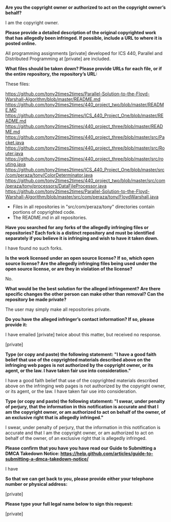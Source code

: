 **Are you the copyright owner or authorized to act on the copyright owner’s behalf?**

I am the copyright owner.

**Please provide a detailed description of the original copyrighted work that has allegedly been infringed. If possible, include a URL to where it is posted online.**

All programming assignments [private] developed for ICS 440, Parallel and Distributed Programming at [private] are included.

**What files should be taken down? Please provide URLs for each file, or if the entire repository, the repository’s URL:**

These files:

https://github.com/tony2times2times/Parallel-Solution-to-the-Floyd-Warshall-Algorithm/blob/master/README.md  
https://github.com/tony2times2times/440_project_two/blob/master/README.MD  
https://github.com/tony2times2times/ICS_440_Project_One/blob/master/README.md  
https://github.com/tony2times2times/440_project_three/blob/master/README.md  
https://github.com/tony2times2times/440_project_three/blob/master/src/Packet.java  
https://github.com/tony2times2times/440_project_three/blob/master/src/Router.java  
https://github.com/tony2times2times/440_project_three/blob/master/src/routing.java  
https://github.com/tony2times2times/ICS_440_Project_One/blob/master/src/com/peraza/tony/ColorDeterminator.java  
https://github.com/tony2times2times/440_project_two/blob/master/src/com/peraza/tony/processors/DataFileProcessor.java  
https://github.com/tony2times2times/Parallel-Solution-to-the-Floyd-Warshall-Algorithm/blob/master/src/com/peraza/tony/FloydWarshall.java

* Files in all repositories in "src/com/peraza/tony" directories contain portions of copyrighted code.  
* The README.md in all repositories.

**Have you searched for any forks of the allegedly infringing files or repositories? Each fork is a distinct repository and must be identified separately if you believe it is infringing and wish to have it taken down.**

I have found no such forks.

**Is the work licensed under an open source license? If so, which open source license? Are the allegedly infringing files being used under the open source license, or are they in violation of the license?**

No.

**What would be the best solution for the alleged infringement? Are there specific changes the other person can make other than removal? Can the repository be made private?**

The user may simply make all repositories private.

**Do you have the alleged infringer’s contact information? If so, please provide it:**

I have emailed [private] twice about this matter, but received no response.

[private]

**Type (or copy and paste) the following statement: "I have a good faith belief that use of the copyrighted materials described above on the infringing web pages is not authorized by the copyright owner, or its agent, or the law. I have taken fair use into consideration."**

I have a good faith belief that use of the copyrighted materials described above on the infringing web pages is not authorized by the copyright owner, or its agent, or the law. I have taken fair use into consideration.

**Type (or copy and paste) the following statement: "I swear, under penalty of perjury, that the information in this notification is accurate and that I am the copyright owner, or am authorized to act on behalf of the owner, of an exclusive right that is allegedly infringed."**

I swear, under penalty of perjury, that the information in this notification is accurate and that I am the copyright owner, or am authorized to act on behalf of the owner, of an exclusive right that is allegedly infringed.

**Please confirm that you have you have read our Guide to Submitting a DMCA Takedown Notice: https://help.github.com/articles/guide-to-submitting-a-dmca-takedown-notice/**

I have

**So that we can get back to you, please provide either your telephone number or physical address:**

[private]

**Please type your full legal name below to sign this request:**

[private]
